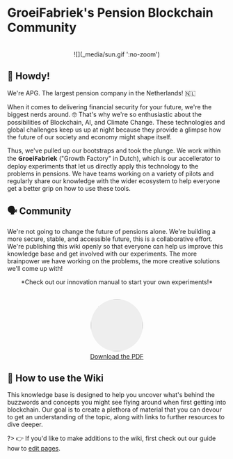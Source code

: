 # GroeiFabriek's Pension Blockchain Community

<br>
<center>![](_media/sun.gif ':no-zoom')</center>

## 👋 Howdy!
We're APG. The largest pension company in the Netherlands! 🇳🇱

When it comes to delivering financial security for your future, we're the biggest nerds around. 🤓 That's why we're so enthusiastic about the possibilities of Blockchain, AI, and Climate Change. These technologies and global challenges keep us up at night because they provide a glimpse how the future of our society and economy might shape itself. 

Thus, we've pulled up our bootstraps and took the plunge. We work within the <span style="font-family: Open Sans"><strong>GroeiFabriek</strong></span> ("Growth Factory" in Dutch), which is our accellerator to deploy experiments that let us directly apply this technology to the problems in pensions. We have teams working on a variety of pilots and regularly share our knowledge with the wider ecosystem to help everyone get a better grip on how to use these tools.

## 🗣 Community
We're not going to change the future of pensions alone. We're building a more secure, stable, and accessible future, this is a collaborative effort. We're publishing this wiki openly so that everyone can help us improve this knowledge base and get involved with our experiments. The more brainpower we have working on the problems, the more creative solutions we'll come up with!

<center>
*Check out our innovation manual to start your own experiments!*
<br><br>

<a href="https://groeifabriek.com/downloads/GroeiFabriek%20Innovatie%20Handboek%20V3.0%20ENG%20Screen.pdf"><img src="https://groeifabriek.com/img/services3.jpg" style="width: 120px;
    height: 120px;
    border-radius: 100%;
    background: #eee no-repeat center;
    background-size: cover"> <br>Download the PDF</a>
</center>

## 🤔 How to use the Wiki
This knowledge base is designed to help you uncover what's behind the buzzwords and concepts you might see flying around when first getting into blockchain. Our goal is to create a plethora of material that you can devour to get an understanding of the topic, along with links to further resources to dive deeper.

?> 👉 If you'd like to make additions to the wiki, first check out our guide how to [edit pages](edit.md).
